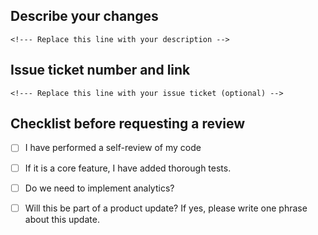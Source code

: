 ## Describe your changes
```
<!--- Replace this line with your description -->
```

## Issue ticket number and link
```
<!--- Replace this line with your issue ticket (optional) -->
```

## Checklist before requesting a review
- [ ] I have performed a self-review of my code
- [ ] If it is a core feature, I have added thorough tests.
- [ ] Do we need to implement analytics?
- [ ] Will this be part of a product update? If yes, please write one phrase about this update.

